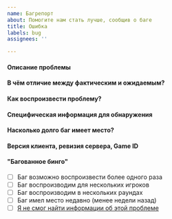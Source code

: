 ```yaml
---
name: Багрепорт
about: Помогите нам стать лучше, сообщив о баге
title: Ошибка
labels: bug
assignees: ''

---
```


<!--
	Всё внутри подобных тэгов не будет отображаться в окончательной заметке о баге.
	Пожалуйста, будьте осмотрительны.

	Заполнение максимального числа полей является желательным. Если Вы вынуждены пропустить какой-либо пункт по некоторой причине, пожалуйста, удалите его из формы полностью.
	
	ВВОДИТЕ СВОИ ОТВЕТЫ ПОД НАЗВАНИЯМИ ПОЛЕЙ
	(ПОД линиями с началом из 4-х #) 
	Пожалуйста, не удаляйте их без причины, поскольку они играют роль в форматировании.
-->

#### Описание проблемы



#### В чём отличие между фактическим и ожидаемым?



#### Как воспроизвести проблему?



#### Специфическая информация для обнаружения
<!-- названия и пути предметов, логи-->



#### Насколько долго баг имеет место?
<!--
	Пожалуйста, будьте точны. Если Вы не уверены, пропустите этот пункт.
-->



#### Версия клиента, ревизия сервера, Game ID
<!-- Отображается с помощью кнопки "Show server revision" во вкладке OOC внутриигрового клиента. -->



#### "Багованное бинго"
<!-- Отмечайте флажки с помощью латинской буквы "x" внутри квадратных скобок [ ] (вот так: [x])-->
<!-- Обязательно удалите пробел между скобками, иначе бинго не будет отображаться корректно. -->
- [ ] Баг возможно воспроизвести более одного раза
- [ ] Баг воспроизводим для нескольких игроков
- [ ] Баг воспроизводим в нескольких раундах
- [ ] Баг имел место недавно (менее недели назад)
- [ ] [Я не смог найти информации об этой проблеме](https://github.com/TheArkStation/TheArkStation/issues)
